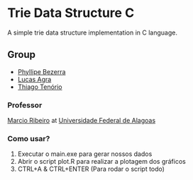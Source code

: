# Trie Data Structure C

A simple trie data structure implementation in C language.

## Group
- [Phyllipe Bezerra](https://github.com/pmba)
- [Lucas Agra](https://github.com/lucasagra)
- [Thiago Tenório](https://github.com/thitcc)

### Professor 
[Marcio Ribeiro](https://sites.google.com/a/ic.ufal.br/marcio/home) at [Universidade Federal de Alagoas](http://www.ufal.edu.br/)


### Como usar?
  1. Executar o main.exe para gerar nossos dados
  2. Abrir o script plot.R para realizar a plotagem dos gráficos
  3. CTRL+A & CTRL+ENTER (Para rodar o script todo)
